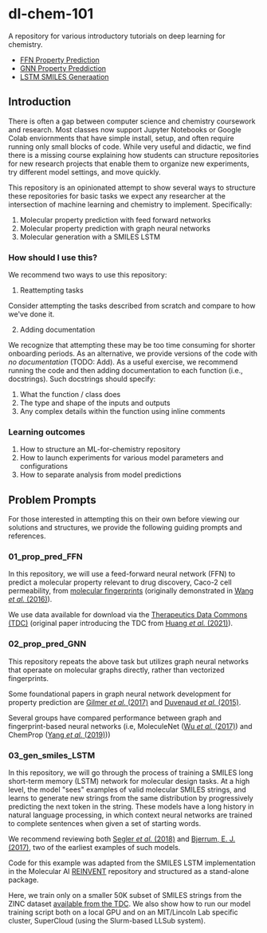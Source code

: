 # dl-chem-101

A repository for various introductory tutorials on deep learning for chemistry.

* [FFN Property Prediction](./01_prop_pred_FFN/)
* [GNN Property Preddiction](./02_prop_pred_GNN/)
* [LSTM SMILES Generaation](./03_gen_SMILES_LSTM/)

## Introduction

There is often a gap between computer science and chemistry coursework and
research. Most classes now support Jupyter Notebooks or Google Colab
enviornments that have simple install, setup, and often require running only small blocks of code.
While very useful and didactic, we find there is a missing
course explaining how students can structure repositories for new research projects 
that enable them to organize new experiments, try different model settings, and
move quickly.

This repository is an opinionated attempt to show several ways to structure
these repositories for basic tasks we expect any researcher at the intersection of
machine learning and chemistry to implement. Specifically:

1. Molecular property prediction with feed forward networks   
2. Molecular property prediction with graph neural networks  
3. Molecular generation with a SMILES LSTM  

### How should I use this? 

We recommend two ways to use this repository:
1. Reattempting tasks 

Consider attempting the tasks described from scratch and compare to how we've done it.

2. Adding documentation

We recognize that attempting these may be too time consuming for shorter
onboarding periods. As an alternative, we provide versions of the code with _no
documentation_ (TODO: Add). As a useful exercise, we recommend running the code and then
adding documentation to each function (i.e., docstrings). Such docstrings should specify: 
1. What the function / class does  
2. The type and shape of the inputs and outputs  
3. Any complex details within the function using inline comments  

### Learning outcomes

1. How to structure an ML-for-chemistry repository
2. How to launch experiments for various model parameters and configurations
3. How to separate analysis from model predictions

## Problem Prompts

For those interested in attempting this on their own before viewing our
solutions and structures, we provide the following guiding prompts and
references.

### 01_prop_pred_FFN
In this repository, we will use a feed-forward neural network (FFN) to predict a molecular property relevant to drug discovery, Caco-2 cell permeability, from [molecular fingerprints](https://doi.org/10.1021/ci100050t) (originally demonstrated in [Wang *et al.* (2016)](https://doi.org/10.1021/acs.jcim.5b00642)). 

We use data available for download via the [Therapeutics Data Commons (TDC)](https://tdcommons.ai/single_pred_tasks/adme/#caco-2-cell-effective-permeability-wang-et-al) (original paper introducing the TDC from [Huang *et al.* (2021)](https://arxiv.org/abs/2102.09548)).


### 02_prop_pred_GNN

This repository repeats the above task but utilizes graph neural networks that operaate on molecular graphs directly, rather than vectorized fingerprints.

Some foundational papers in graph neural network development for property prediction are [Gilmer *et al.* (2017)](https://proceedings.mlr.press/v70/gilmer17a.html) and [Duvenaud *et al.* (2015)](https://proceedings.neurips.cc/paper/2015/hash/f9be311e65d81a9ad8150a60844bb94c-Abstract.html). 

Several groups have compared performance between graph and fingerprint-based neural networks (i.e, MoleculeNet ([Wu *et al.* (2017)](https://pubs.rsc.org/en/content/articlehtml/2018/sc/c7sc02664a#cit63)) and ChemProp ([Yang *et al.* (2019)](https://doi.org/10.1021/acs.jcim.9b00237)))

### 03_gen_smiles_LSTM
In this repository, we will go through the process of training a SMILES long short-term memory (LSTM) network for molecular design tasks. At a high level, the model "sees" examples of valid molecular SMILES strings, and learns to generate new strings from the same distribution by progressively predicting the next token in the string. These models have a long history in natural language processing, in which context neural networks are trained to complete sentences when given a set of starting words.

We recommend reviewing both [Segler *et al.* (2018)](https://doi.org/10.1021/acscentsci.7b00512) and [Bjerrum, E. J. (2017)](https://arxiv.org/abs/1703.07076), two of the earliest examples of such models.

Code for this example was adapted from the SMILES LSTM implementation in the Molecular AI [REINVENT](https://github.com/MolecularAI/Reinvent) repository and structured as a stand-alone package.

Here, we train only on a smaller 50K subset of SMILES strings from the ZINC dataset [available from the TDC](https://tdcommons.ai/generation_tasks/molgen/). We also show how to run our model training script both on a local GPU and on an MIT/Lincoln Lab specific cluster, SuperCloud (using the Slurm-based LLSub system).
